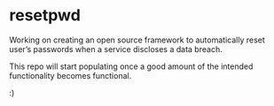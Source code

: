 # resetpwd
Working on creating an open source framework to automatically reset user’s passwords when a service discloses a data breach. 

This repo will start populating once a good amount of the intended functionality becomes functional.

:)
